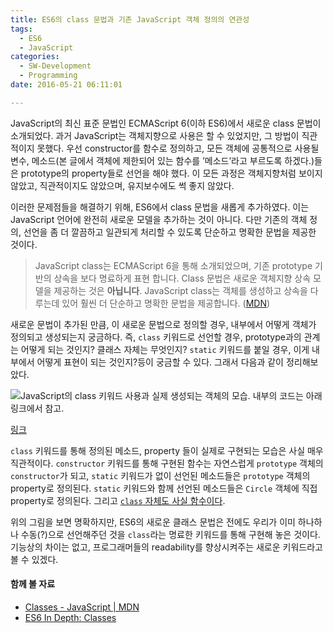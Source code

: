 ```yaml
---
title: ES6의 class 문법과 기존 JavaScript 객체 정의의 연관성
tags:
  - ES6
  - JavaScript
categories:
  - SW-Development
  - Programming
date: 2016-05-21 06:11:01

---
```


JavaScript의 최신 표준 문법인 ECMAScript 6(이하 ES6)에서 새로운 class 문법이 소개되었다. 과거 JavaScript는 객체지향으로 사용은 할 수 있었지만, 그 방법이 직관적이지 못했다. 우선 constructor를 함수로 정의하고, 모든 객체에 공통적으로 사용될 변수, 메소드(본 글에서 객체에 제한되어 있는 함수를 ’메소드’라고 부르도록 하겠다.)들은 prototype의 property들로 선언을 해야 했다. 이 모든 과정은 객체지향처럼 보이지 않았고, 직관적이지도 않았으며, 유지보수에도 썩 좋지 않았다.

<!--more-->

이러한 문제점들을 해결하기 위해, ES6에서 class 문법을 새롭게 추가하였다. 이는 JavaScript 언어에 완전히 새로운 모델을 추가하는 것이 아니다. 다만 기존의 객체 정의, 선언을 좀 더 깔끔하고 일관되게 처리할 수 있도록 단순하고 명확한 문법을 제공한 것이다.

> JavaScript class는 ECMAScript 6을 통해 소개되었으며, 기존 prototype 기반의 상속을 보다 명료하게 표현 합니다. Class 문법은 새로운 객체지향 상속 모델을 제공하는 것은 **아닙니다**. JavaScript class는 객체를 생성하고 상속을 다루는데 있어 훨씬 더 단순하고 명확한 문법을 제공합니다. ([MDN](https://developer.mozilla.org/ko/docs/Web/JavaScript/Reference/Classes))

새로운 문법이 추가된 만큼, 이 새로운 문법으로 정의할 경우, 내부에서 어떻게 객체가 정의되고 생성되는지 궁금하다. 즉, `class` 키워드로 선언할 경우, prototype과의 관계는 어떻게 되는 것인지? 클래스 자체는 무엇인지? `static` 키워드를 붙일 경우, 이게 내부에서 어떻게 표현이 되는 것인지?등이 궁금할 수 있다. 그래서 다음과 같이 정리해보았다.

![JavaScript의 class 키워드 사용과 실제 생성되는 객체의 모습. 내부의 코드는 아래 링크에서 참고.](javascript-class.jpg)

[링크](https://hacks.mozilla.org/2015/07/es6-in-depth-classes/)

`class` 키워드를 통해 정의된 메소드, property 들이 실제로 구현되는 모습은 사실 매우 직관적이다. `constructor` 키워드를 통해 구현된 함수는 자연스럽게 `prototype` 객체의 `constructor`가 되고, `static` 키워드가 없이 선언된 메소드들은 `prototype` 객체의 property로 정의된다. `static` 키워드와 함께 선언된 메소드들은 `Circle` 객체에 직접 property로 정의된다. 그리고 [`class` 자체도 사실 함수이다](https://developer.mozilla.org/ko/docs/Web/JavaScript/Reference/Classes).

위의 그림을 보면 명확하지만, ES6의 새로운 클래스 문법은 전에도 우리가 이미 하나하나 수동(?)으로 선언해주던 것을 `class`라는 명료한 키워드를 통해 구현해 놓은 것이다. 기능상의 차이는 없고, 프로그래머들의 readability를 향상시켜주는 새로운 키워드라고 볼 수 있겠다.

#### 함께 볼 자료

*   [Classes - JavaScript | MDN](https://developer.mozilla.org/ko/docs/Web/JavaScript/Reference/Classes)
*   [ES6 In Depth: Classes](https://hacks.mozilla.org/2015/07/es6-in-depth-classes/)
